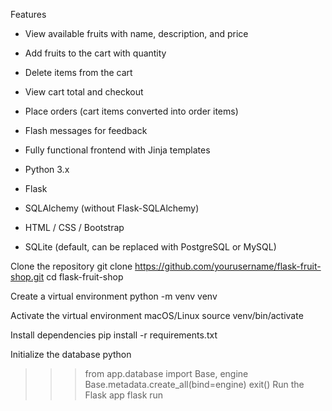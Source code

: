  Features

- View available fruits with name, description, and price  
- Add fruits to the cart with quantity  
- Delete items from the cart  
- View cart total and checkout  
- Place orders (cart items converted into order items)  
- Flash messages for feedback  
- Fully functional frontend with Jinja templates  

- Python 3.x  
- Flask  
- SQLAlchemy (without Flask-SQLAlchemy)  
- HTML / CSS / Bootstrap  
- SQLite (default, can be replaced with PostgreSQL or MySQL)  

Clone the repository
git clone https://github.com/yourusername/flask-fruit-shop.git
cd flask-fruit-shop

Create a virtual environment
python -m venv venv

Activate the virtual environment
macOS/Linux
source venv/bin/activate

Install dependencies
pip install -r requirements.txt

Initialize the database
python
>>> from app.database import Base, engine
>>> Base.metadata.create_all(bind=engine)
>>> exit()
Run the Flask app
flask run
